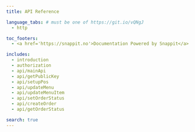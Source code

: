 ```yaml
---
title: API Reference

language_tabs: # must be one of https://git.io/vQNgJ
  - http

toc_footers:
  - <a href='https://snappit.no'>Documentation Powered by Snappit</a>

includes:
  - introduction
  - authorization
  - api/mainApi
  - api/getPublicKey
  - api/setupPos
  - api/updateMenu
  - api/updateMenuItem
  - api/setOrderStatus
  - api/createOrder
  - api/getOrderStatus

search: true
---
```

